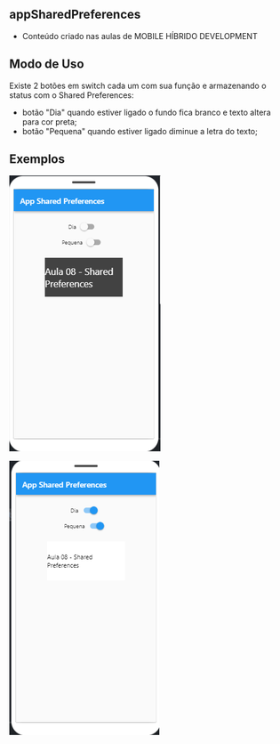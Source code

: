 ## appSharedPreferences

- Conteúdo criado nas aulas de MOBILE HÍBRIDO DEVELOPMENT

## Modo de Uso

Existe 2 botões em switch cada um com sua função e armazenando o status com o Shared Preferences:

- botão "Dia" quando estiver ligado o fundo fica branco e texto altera para cor preta;
- botão "Pequena" quando estiver ligado diminue a letra do texto;

## Exemplos
![PRINT!](desligado.png)

![PRINT!](ligado.png)
